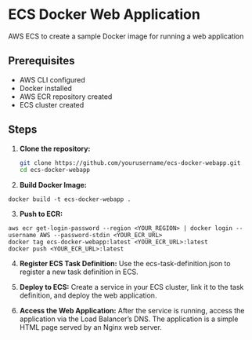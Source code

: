 # ECS Docker Web Application

AWS ECS to create a sample Docker image for running a web application

## Prerequisites

- AWS CLI configured
- Docker installed
- AWS ECR repository created
- ECS cluster created

## Steps

1. **Clone the repository:**
   ```bash
   git clone https://github.com/yourusername/ecs-docker-webapp.git
   cd ecs-docker-webapp
   ```
2. **Build Docker Image:**
```
docker build -t ecs-docker-webapp .
```
3. **Push to ECR:**
```
aws ecr get-login-password --region <YOUR_REGION> | docker login --username AWS --password-stdin <YOUR_ECR_URL>
docker tag ecs-docker-webapp:latest <YOUR_ECR_URL>:latest
docker push <YOUR_ECR_URL>:latest
```
4. **Register ECS Task Definition:**
Use the ecs-task-definition.json to register a new task definition in ECS.

6. **Deploy to ECS:**
Create a service in your ECS cluster, link it to the task definition, and deploy the web application.

8. **Access the Web Application:**
After the service is running, access the application via the Load Balancer’s DNS.
The application is a simple HTML page served by an Nginx web server.

